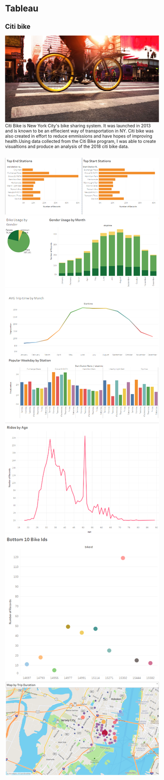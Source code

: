 # Tableau
## Citi bike 
![](bike.jpg)
Citi Bike is New York City's bike sharing system. It was launched in 2013 and is known to be an effiecient way of transportation in NY. Citi bike was also created in effort to reduce emmissions and have hopes of improving health.Using data collected from the Citi Bike program, I was able to create visualtions and produce an analysis of the 2018 citi bike data. 

## 
![Citi_Bike_2017_Analysis_1](Images/Stations.png)
![Citi_Bike_2017_Analysis_1](Images/Gender.png)
![Citi_Bike_2017_Analysis_1](Images/Time.png)
![Citi_Bike_2017_Analysis_1](Images/Age.png)
![Citi_Bike_2017_Analysis_1](Images/Bottom.png)
![Citi_Bike_2017_Analysis_1](Images/map.png)
